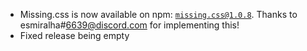 
 - Missing.css is now available on npm: [`missing.css@1.0.8`][].
   Thanks to esmiralha#6639@discord.com for implementing this!
 - Fixed release being empty

[`missing.css@1.0.8`]: https://www.npmjs.com/package/missing.css/v/1.0.8
